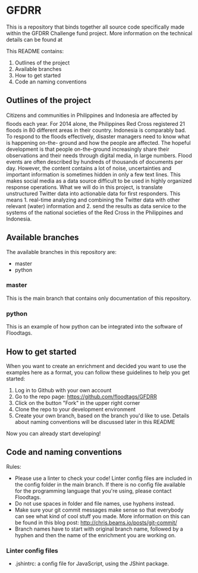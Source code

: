 # GFDRR

This is a repository that binds together all source code specifically made
within the GFDRR Challenge fund project. More information on the technical
details can be found at

This README contains:

1. Outlines of the project
2. Available branches
3. How to get started
4. Code an naming conventions


## Outlines of the project
Citizens and communities in Philippines and Indonesia are affected by floods
each year. For 2014 alone, the Philippines Red Cross registered 21 floods in 80
different areas in their country. Indonesia is comparably bad. To respond to the
floods effectively, disaster managers need to know what is happening on-the-
ground and how the people are affected.
The hopeful development is that people on-the-ground increasingly share their
observations and their needs through digital media, in large numbers. Flood
events are often described by hundreds of thousands of documents per day.
However, the content contains a lot of noise, uncertainties and important
information is sometimes hidden in only a few text lines. This makes social
media as a data source difficult to be used in highly organized response
operations.
What we will do in this project, is translate unstructured Twitter data into
actionable data for first responders. This means 1. real-time analyzing and
combining the Twitter data with other relevant (water) information and 2. send
the results as data service to the systems of the national societies of the Red
Cross in the Philippines and Indonesia.


## Available branches
The available branches in this repository are:
- master
- python

### master
This is the main branch that contains only documentation of this repository.

### python
This is an example of how python can be integrated into the software of
Floodtags.


## How to get started
When you want to create an enrichment and decided you want to use the examples
here as a format, you can follow these guidelines to help you get started:
1. Log in to Github with your own account
2. Go to the repo page: https://github.com/floodtags/GFDRR
3. Click on the button "Fork" in the upper right corner
4. Clone the repo to your development environment
5. Create your own branch, based on the branch you'd like to use. Details about
   naming conventions will be discussed later in this README

Now you can already start developing!


## Code and naming conventions

Rules:
- Please use a linter to check your code! Linter config files are included in
  the config folder in the main branch. If there is no config file available
  for the programming language that you're using, please contact Floodtags.
- Do not use spaces in folder and file names, use hyphens instead.
- Make sure your git commit messages make sense so that everybody can see what
  kind of cool stuff you made. More information on this can be found in this
  blog post: http://chris.beams.io/posts/git-commit/
- Branch names have to start with original branch name, followed by a hyphen and
  then the name of the enrichment you are working on.

### Linter config files
- .jshintrc: a config file for JavaScript, using the JShint package.
